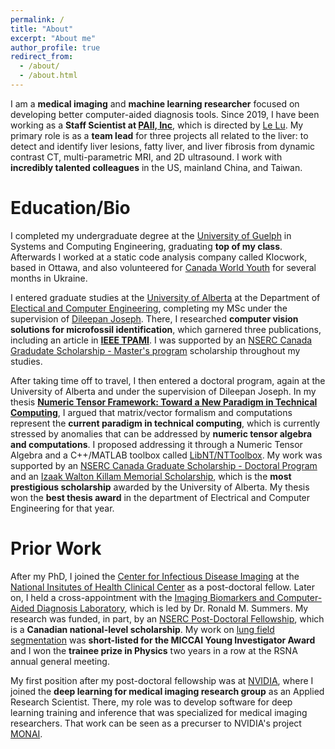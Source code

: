 ```yaml
---
permalink: /
title: "About"
excerpt: "About me"
author_profile: true
redirect_from: 
  - /about/
  - /about.html
---
```



I am a **medical imaging** and **machine learning researcher** focused on developing better computer-aided diagnosis tools. Since 2019, I have been working as a **Staff Scientist at [PAII, Inc](wwww.paii-labs.com)**, which is directed by [Le Lu](cs.jhu.edu/~lelu). My primary role is as a **team lead** for three projects all related to the liver: to detect and identify liver lesions, fatty liver, and liver fibrosis from dynamic contrast CT, multi-parametric MRI, and 2D ultrasound. I work with **incredibly talented colleagues** in the US, mainland China, and Taiwan. 




Education/Bio
======

I completed my undergraduate degree at the [University of Guelph](https://www.uoguelph.ca/) in Systems and Computing Engineering, graduating **top of my class**. Afterwards I worked at a static code analysis company called Klocwork, based in Ottawa, and also volunteered for [Canada World Youth](https://canadaworldyouth.org/) for several months in Ukraine. 

I entered graduate studies at the [University of Alberta](https://www.ualberta.ca/index.html) at the Department of [Electical and Computer Engineering](https://www.ualberta.ca/engineering/electrical-computer-engineering/index.html), completing my MSc under the supervision of [Dileepan Joseph](https://sites.google.com/a/ualberta.ca/djoseph/). There, I researched **computer vision solutions for microfossil identification**, which garnered three publications, including an article in **[IEEE TPAMI](https://extragoya.github.io/publications/2011-01-01-Maximum-likelihood-estimation-of-depth-maps-using-photometric-stereo)**. I was supported by an [NSERC Canada Gradudate Scholarship - Master's program](https://www.nserc-crsng.gc.ca/Students-Etudiants/PG-CS/CGSM-BESCM_eng.asp) scholarship throughout my studies. 

After taking time off to travel, I then entered a doctoral program, again at the University of Alberta and under the supervision of Dileepan Joseph. In my thesis **[Numeric Tensor Framework: Toward a New Paradigm in Technical Computing](https://era.library.ualberta.ca/items/bbd2bc24-91f0-4bbe-b4c1-fbc29b3eaab4)**, I argued that matrix/vector formalism and computations represent the **current paradigm in technical computing**, which is currently stressed by anomalies that can be addressed by **numeric tensor algebra and computations**. I proposed addressing it through a Numeric Tensor Algebra and a C++/MATLAB toolbox called [LibNT/NTToolbox](https://github.com/extragoya/LibNT). My work was supported by an [NSERC Canada Graduate Scholarship - Doctoral Program](https://www.nserc-crsng.gc.ca/Students-Etudiants/PG-CS/CGSD-BESCD_eng.asp) and an [Izaak Walton Killam Memorial Scholarship](https://www.ualberta.ca/graduate-studies/awards-and-funding/scholarships/killam.html), which is the **most prestigious scholarship** awarded by the University of Alberta. My thesis won the **best thesis award** in the department of Electrical and Computer Engineering for that year. 


Prior Work
======

After my PhD, I joined the [Center for Infectious Disease Imaging](https://clinicalcenter.nih.gov/drd/cidi.html) at the [National Insitutes of Health Clinical Center](https://clinicalcenter.nih.gov/) as a post-doctoral fellow. Later on, I held a cross-appointment with the [Imaging Biomarkers and Computer-Aided Diagnosis Laboratory](https://irp.nih.gov/pi/ronald-summers), which is led by Dr. Ronald M. Summers. My research was funded, in part, by an [NSERC Post-Doctoral Fellowship](https://www.nserc-crsng.gc.ca/students-etudiants/pd-np/pdf-bp_eng.asp), which is a **Canadian national-level scholarship**. My work on [lung field segmentation](https://extragoya.github.io/proceedings/2017-01-01-Progressive-and-multi-path-holistically-nested-neural-networks-for-pathological-lung-segmentation-from-CT-images) was **short-listed for the MICCAI Young Investigator Award** and I won the **trainee prize in Physics** two years in a row at the RSNA annual general meeting. 

My first position after my post-doctoral fellowship was at [NVIDIA](www.nvidia.com), where I joined the **deep learning for medical imaging research group** as an Applied Research Scientist. There, my role was to develop software for deep learning training and inference that was specialized for medical imaging researchers. That work can be seen as a precurser to NVIDIA's project [MONAI](https://github.com/Project-MONAI/MONAI). 




